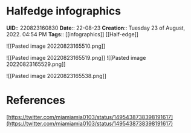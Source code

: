 # Halfedge infographics
**UID**:: 220823160830
**Date**:: 22-08-23
**Creation**::  Tuesday 23 of August, 2022.  04:54 PM
**Tags**:: [[infographics]] [[Half-edge]]

![[Pasted image 20220823165510.png]]

![[Pasted image 20220823165519.png]]
![[Pasted image 20220823165529.png]]

![[Pasted image 20220823165538.png]]
# References
[https://twitter.com/miamiamia0103/status/1495438738398191617](https://twitter.com/miamiamia0103/status/1495438738398191617)